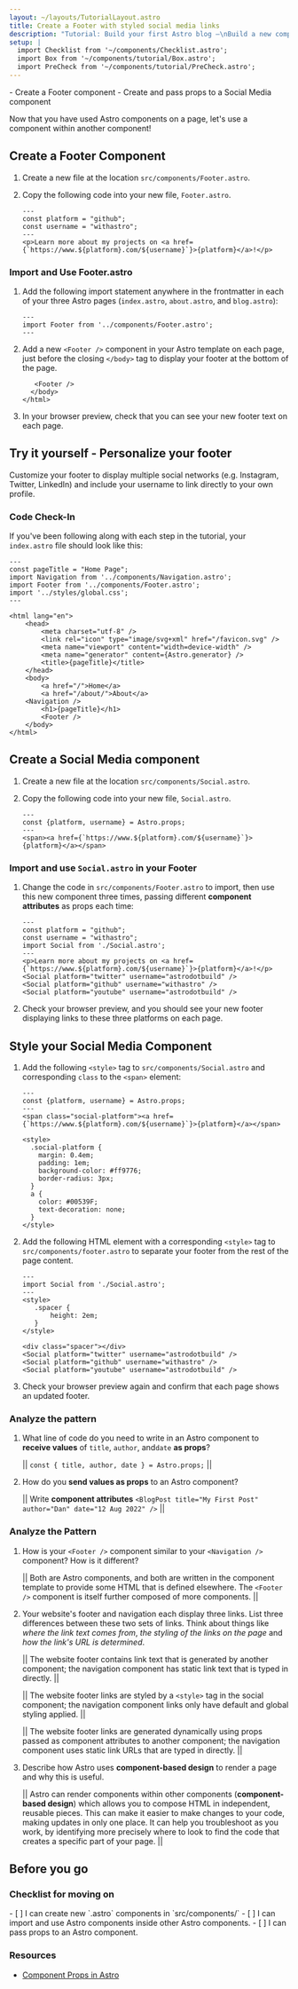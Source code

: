 ```yaml
---
layout: ~/layouts/TutorialLayout.astro
title: Create a Footer with styled social media links
description: "Tutorial: Build your first Astro blog —\nBuild a new component from scratch, then add it to your pages"
setup: |
  import Checklist from '~/components/Checklist.astro';
  import Box from '~/components/tutorial/Box.astro';
  import PreCheck from '~/components/tutorial/PreCheck.astro';
---
```


<PreCheck>
  - Create a Footer component
  - Create and pass props to a Social Media component
</PreCheck>

Now that you have used Astro components on a page, let's use a component within another component!

## Create a Footer Component

1. Create a new file at the location `src/components/Footer.astro`.

2. Copy the following code into your new file, `Footer.astro`.

    ```astro title="src/components/Footer.astro"
    ---
    const platform = "github";
    const username = "withastro";
    ---
    <p>Learn more about my projects on <a href={`https://www.${platform}.com/${username}`}>{platform}</a>!</p>
    ```

### Import and Use Footer.astro

1. Add the following import statement anywhere in the frontmatter in each of your three Astro pages (`index.astro`, `about.astro`, and `blog.astro`):

    ```astro title="src/components/Footer.astro" ins={2}
    ---
    import Footer from '../components/Footer.astro';
    ---
    ```

2. Add a new `<Footer />` component in your Astro template on each page, just before the closing `</body>` tag to display your footer at the bottom of the page. 

    ```astro title="src/pages/index.astro" ins={1}
       <Footer />
      </body>
    </html>
    ```

3. In your browser preview, check that you can see your new footer text on each page.

<Box icon="puzzle-piece">

## Try it yourself - Personalize your footer

Customize your footer to display multiple social networks (e.g. Instagram, Twitter, LinkedIn) and include your username to link directly to your own profile.

</Box>

### Code Check-In
If you've been following along with each step in the tutorial, your `index.astro` file should look like this:

```astro title="src/pages/index.astro"
---
const pageTitle = "Home Page";
import Navigation from '../components/Navigation.astro';
import Footer from '../components/Footer.astro';
import '../styles/global.css';
---

<html lang="en">
	<head>
		<meta charset="utf-8" />
		<link rel="icon" type="image/svg+xml" href="/favicon.svg" />
		<meta name="viewport" content="width=device-width" />
		<meta name="generator" content={Astro.generator} />
		<title>{pageTitle}</title>
	</head>
	<body>
		<a href="/">Home</a>
		<a href="/about/">About</a>
    <Navigation />
		<h1>{pageTitle}</h1>
		<Footer />
	</body>
</html>
```

## Create a Social Media component

1. Create a new file at the location `src/components/Social.astro`.

2. Copy the following code into your new file, `Social.astro`.

    ```astro title="src/components/Social.astro"
    ---
    const {platform, username} = Astro.props;
    ---
    <span><a href={`https://www.${platform}.com/${username}`}>{platform}</a></span>
    ```

### Import and use `Social.astro` in your Footer

1. Change the code in `src/components/Footer.astro` to import, then use this new component three times, passing different **component attributes** as props each time:

    ```astro title="src/components/Footer.astro" del={2,3,6} ins={4,7-9}
    ---
    const platform = "github";
    const username = "withastro";
    import Social from './Social.astro';
    ---
    <p>Learn more about my projects on <a href={`https://www.${platform}.com/${username}`}>{platform}</a>!</p>
    <Social platform="twitter" username="astrodotbuild" />
    <Social platform="github" username="withastro" />
    <Social platform="youtube" username="astrodotbuild" />
    ```

2. Check your browser preview, and you should see your new footer displaying links to these three platforms on each page.

## Style your Social Media Component

1. Add the following `<style>` tag to `src/components/Social.astro` and corresponding `class` to the `<span>` element:

    ```astro title="src/components/social.astro" ins={6-17} 'class="social-platform'
    ---
    const {platform, username} = Astro.props;
    ---
    <span class="social-platform"><a href={`https://www.${platform}.com/${username}`}>{platform}</a></span>

    <style>
      .social-platform {
        margin: 0.4em;
        padding: 1em;
        background-color: #ff9776;
        border-radius: 3px;
      }
      a {
        color: #00539F;
        text-decoration: none;
      }
    </style>
    ```

2. Add the following HTML element with a corresponding `<style>` tag to `src/components/footer.astro` to separate your footer from the rest of the page content. 

    ```astro title="src/components/footer.astro" ins={4-8,10}
    ---
    import Social from './Social.astro';
    ---
    <style>
       .spacer {
           height: 2em;
       }
    </style>

    <div class="spacer"></div>
    <Social platform="twitter" username="astrodotbuild" />
    <Social platform="github" username="withastro" />
    <Social platform="youtube" username="astrodotbuild" />
    ```

3. Check your browser preview again and confirm that each page shows an updated footer.

<Box icon="question-mark">

### Analyze the pattern

1. What line of code do you need to write in an Astro component to **receive values** of `title`, `author`, and`date` **as props**?

    || `const { title, author, date } = Astro.props;` ||
    

2. How do you **send values as props** to an Astro component?

    || Write **component attributes** `<BlogPost title="My First Post" author="Dan" date="12 Aug 2022" />` ||
</Box>

<Box icon="question-mark">

### Analyze the Pattern

1. How is your `<Footer />` component similar to your `<Navigation />` component? How is it different?

    || Both are Astro components, and both are written in the component template to provide some HTML that is defined elsewhere. The `<Footer />` component is itself further composed of more components. ||

2. Your website's footer and navigation each display three links. List three differences between these two sets of links. Think about things like _where the link text comes from_, _the styling of the links on the page_ and _how the link's URL is determined_.

    || The website footer contains link text that is generated by another component; the navigation component has static link text that is typed in directly. ||

    || The website footer links are styled by a `<style>` tag in the social component; the navigation component links only have default and global styling applied. ||

    || The website footer links are generated dynamically using props passed as component attributes to another component; the navigation component uses static link URLs that are typed in directly. ||

3. Describe how Astro uses **component-based design** to render a page and why this is useful.

    || Astro can render components within other components (**component-based design**) which allows you to compose HTML in independent, reusable pieces. This can make it easier to make changes to your code, making updates in only one place. It can help you troubleshoot as you work, by identifying more precisely where to look to find the code that creates a specific part of your page. ||

</Box>

## Before you go

<Box icon="check-list">

### Checklist for moving on

<Checklist>
- [ ] I can create new `.astro` components in `src/components/`
- [ ] I can import and use Astro components inside other Astro components.
- [ ] I can pass props to an Astro component.
</Checklist>
</Box>

### Resources

- [Component Props in Astro](/en/core-concepts/astro-components/#component-props)

